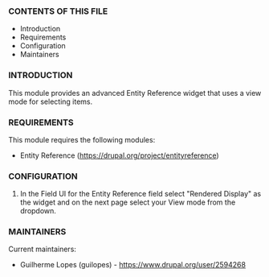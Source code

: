 ### CONTENTS OF THIS FILE

 * Introduction
 * Requirements
 * Configuration
 * Maintainers

### INTRODUCTION

This module provides an advanced Entity Reference widget that uses a
view mode for selecting items.

### REQUIREMENTS

This module requires the following modules:
  * Entity Reference (https://drupal.org/project/entityreference)

### CONFIGURATION

1) In the Field UI for the Entity Reference field select "Rendered Display" as
the widget and on the next page select your View mode from the dropdown.

### MAINTAINERS

Current maintainers:
  * Guilherme Lopes (guilopes) - https://www.drupal.org/user/2594268
